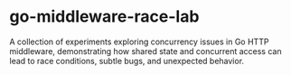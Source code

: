 # go-middleware-race-lab

A collection of experiments exploring concurrency issues in Go HTTP middleware,
demonstrating how shared state and concurrent access can lead to race conditions,
subtle bugs, and unexpected behavior.
